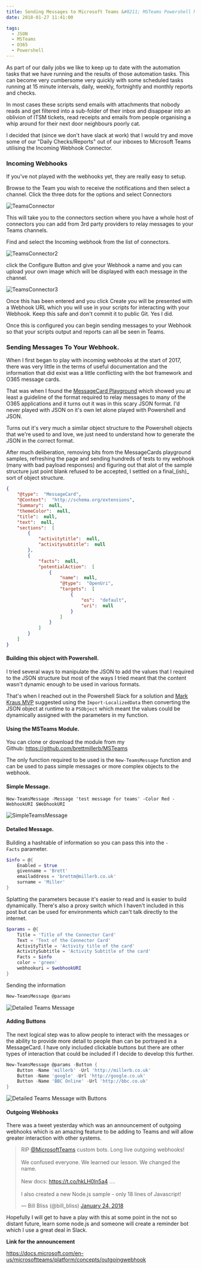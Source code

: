 ```yaml
---
title: Sending Messages to Microsoft Teams &#8211; MSTeams Powershell Module
date: 2018-01-27 11:41:00

tags:
  - JSON
  - MSTeams
  - O365
  - Powershell
---
```

As part of our daily jobs we like to keep up to date with the automation tasks that we have running and the results of those automation tasks. This can become very cumbersome very quickly with some scheduled tasks running at 15 minute intervals, daily, weekly, fortnightly and monthly reports and checks.

In most cases these scripts send emails with attachments that nobody reads and get filtered into a sub-folder of their inbox and disappear into an oblivion of ITSM tickets, read receipts and emails from people organising a whip around for their next door neighbours poorly cat.

I decided that (since we don't have slack at work) that I would try and move some of our "Daily Checks/Reports" out of our inboxes to Microsoft Teams utilising the Incoming Webhook Connector.

### Incoming Webhooks

If you've not played with the webhooks yet, they are really easy to setup.

Browse to the Team you wish to receive the notifications and then select a channel. Click the three dots for the options and select Connectors

![TeamsConnector](/_screenshots/TeamsConnector.png)

This will take you to the connectors section where you have a whole host of connectors you can add from 3rd party providers to relay messages to your Teams channels.

Find and select the Incoming webhook from the list of connectors.

![TeamsConnector2](/_screenshots/TeamsConnector-2.png)

click the Configure Button and give your Webhook a name and you can upload your own image which will be displayed with each message in the channel.

![TeamsConnector3](/_screenshots/TeamsConnector-3.png)

Once this has been entered and you click Create you will be presented with a Webhook URL which you will use in your scripts for interacting with your Webhook. Keep this safe and don't commit it to public Git. Yes I did.

Once this is configured you can begin sending messages to your Webhook so that your scripts output and reports can all be seen in Teams.

### Sending Messages To Your Webhook.

When I first began to play with incoming webhooks at the start of 2017, there was very little in the terms of useful documentation and the information that did exist was a little conflicting with the bot framework and O365 message cards.

That was when I found the [MessageCard Playground](https://messagecardplayground.azurewebsites.net/) which showed you at least a guideline of the format required to relay messages to many of the O365 applications and it turns out it was in this scary JSON format. I'd never played with JSON on it's own let alone played with Powershell and JSON.

Turns out it's very much a similar object structure to the Powershell objects that we're used to and love, we just need to understand how to generate the JSON in the correct format.

After much deliberation, removing bits from the MessageCards playground samples, refreshing the page and sending hundreds of tests to my webhook (many with bad payload responses) and figuring out that alot of the sample structure just point blank refused to be accepted, I settled on a final_(ish)_ sort of object structure.

```json
{
    "@type":  "MessageCard",
    "@Context":  "http://schema.org/extensions",
    "Summary":  null,
    "themeColor":  null,
    "title":  null,
    "text":  null,
    "sections":  [
        {
            "activitytitle":  null,
            "activitysubtitle":  null
        },
        {
            "facts":  null,
            "potentialAction":  [
                {
                    "name":  null,
                    "@type":  "OpenUri",
                    "targets":  [
                        {
                            "os":  "default",
                            "uri":  null
                        }
                    ]
                }
            ]
        }
    ]
}
```

#### Building this object with Powershell.

I tried several ways to manipulate the JSON to add the values that I required to the JSON structure but most of the ways I tried meant that the content wasn't dynamic enough to be used in various formats.

That's when I reached out in the Powershell Slack for a solution and [Mark Kraus MVP](https://twitter.com/markekraus) suggested using the `Import-LocalizedData` then converting the JSON object at runtime to a `PSObject` which meant the values could be dynamically assigned with the parameters in my function.

#### Using the MSTeams Module.

You can clone or download the module from my Github: <https://github.com/brettmillerb/MSTeams>

The only function required to be used is the `New-TeamsMessage` function and can be used to pass simple messages or more complex objects to the webhook.

#### Simple Message.

`New-TeamsMessage -Message 'test message for teams' -Color Red -WebhookURI $WebhookURI`

![SimpleTeamsMessage](/_screenshots/SimpleTeamsMessage.png)

#### Detailed Message.

Building a hashtable of information so you can pass this into the `-Facts` parameter.

```powershell
$info = @{
    Enabled = $true
    givenname = 'Brett'
    emailaddress = 'brettm@millerb.co.uk'
    surname = 'Miller'
}
```

Splatting the parameters because it's easier to read and is easier to build dynamically. There's also a proxy switch which I haven't included in this post but can be used for environments which can't talk directly to the internet.

```powershell
$params = @{
    Title = 'Title of the Connector Card'
    Text = 'Text of the Connector Card'
    ActivityTitle = 'Activity title of the card'
    ActivitySubtitle = 'Activity Subtitle of the card'
    Facts = $info
    color = 'green'
    webhookuri = $webhookURI
}
```

Sending the information

```powershell
New-TeamsMessage @params
```
![Detailed Teams Message](/_screenshots/DetailedTeamsMessage.png)

#### Adding Buttons

The next logical step was to allow people to interact with the messages or the ability to provide more detail to people than can be portrayed in a MessageCard. I have only included clickable buttons but there are other types of interaction that could be included if I decide to develop this further.

```powershell
New-TeamsMessage @params -Button {
    Button -Name 'millerb' -Url 'http://millerb.co.uk'
    Button -Name 'google' -Url 'http://google.co.uk'
    Button -Name 'BBC Online' -Url 'http://bbc.co.uk'
}
```

![Detailed Teams Message with Buttons](/_screenshots/DetailedTeamsMessage-buttons.png)

#### Outgoing Webhooks

There was a tweet yesterday which was an announcement of outgoing webhooks which is an amazing feature to be adding to Teams and will allow greater interaction with other systems.

<blockquote class="twitter-tweet" data-lang="en"><p lang="en" dir="ltr">RIP <a href="https://twitter.com/MicrosoftTeams?ref_src=twsrc%5Etfw">@MicrosoftTeams</a> custom bots. Long live outgoing webhooks! <br><br>We confused everyone. We learned our lesson. We changed the name.<br><br>New docs: <a href="https://t.co/hkLH0ln5a4">https://t.co/hkLH0ln5a4</a> ….<br><br>I also created a new Node.js sample - only 18 lines of Javascript!</p>&mdash; Bill Bliss (@bill_bliss) <a href="https://twitter.com/bill_bliss/status/956236590015160320?ref_src=twsrc%5Etfw">January 24, 2018</a></blockquote>
<script async src="https://platform.twitter.com/widgets.js" charset="utf-8"></script>

Hopefully I will get to have a play with this at some point in the not so distant future, learn some node.js and someone will create a reminder bot which I use a great deal in Slack.

**Link for the announcement**
  
<https://docs.microsoft.com/en-us/microsoftteams/platform/concepts/outgoingwebhook>